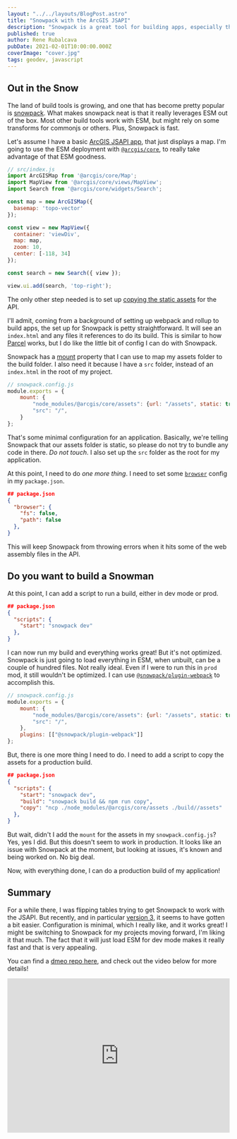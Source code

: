 ```yaml
---
layout: "../../layouts/BlogPost.astro"
title: "Snowpack with the ArcGIS JSAPI"
description: "Snowpack is a great tool for building apps, especially the ArcGIS JSAPI"
published: true
author: Rene Rubalcava
pubDate: 2021-02-01T10:00:00.000Z
coverImage: "cover.jpg"
tags: geodev, javascript
---
```


## Out in the Snow

The land of build tools is growing, and one that has become pretty popular is [snowpack](https://www.snowpack.dev/). What makes snowpack neat is that it really leverages ESM out of the box. Most other build tools work with ESM, but might rely on some transforms for commonjs or others. Plus, Snowpack is fast.

Let's assume I have a basic [ArcGIS JSAPI app](https://developers.arcgis.com/javascript/latest/), that just displays a map. I'm going to use the ESM deployment with [`@arcgis/core`](https://www.npmjs.com/package/@arcgis/core), to really take advantage of that ESM goodness.

```js
// src/index.js
import ArcGISMap from '@arcgis/core/Map';
import MapView from '@arcgis/core/views/MapView';
import Search from '@arcgis/core/widgets/Search';

const map = new ArcGISMap({
  basemap: 'topo-vector'
});

const view = new MapView({
  container: 'viewDiv',
  map: map,
  zoom: 10,
  center: [-118, 34]
});

const search = new Search({ view });

view.ui.add(search, 'top-right');
```

The only other step needed is to set up [copying the static assets](https://github.com/Esri/jsapi-resources/tree/master/esm-samples#copy-assets) for the API.

I'll admit, coming from a background of setting up webpack and rollup to build apps, the set up for Snowpack is petty straightforward. It will see an `index.html` and any files it references to do its build. This is similar to how [Parcel](https://parceljs.org/) works, but I do like the little bit of config I can do with Snowpack.

Snowpack has a [mount](https://www.snowpack.dev/reference/configuration#mount) property that I can use to map my assets folder to the build folder. I also need it because I have a `src` folder, instead of an `index.html` in the root of my project.

```js
// snowpack.config.js
module.exports = {
    mount: {
        "node_modules/@arcgis/core/assets": {url: "/assets", static: true, resolve: false},
        "src": "/",
    }
};
```
That's some minimal configuration for an application. Basically, we're telling Snowpack that our assets folder is static, so please do not try to bundle any code in there. _Do not touch_. I also set up the `src` folder as the root for my application.

At this point, I need to do _one more thing_. I need to set some [`browser`](https://docs.npmjs.com/cli/v6/configuring-npm/package-json#browser) config in my `package.json`.

```json
## package.json
{
  "browser": {
    "fs": false,
    "path": false
  },
}
```

This will keep Snowpack from throwing errors when it hits some of the web assembly files in the API.

## Do you want to build a Snowman

At this point, I can add a script to run a build, either in dev mode or prod.

```json
## package.json
{
  "scripts": {
    "start": "snowpack dev"
  },
}
```

I can now run my build and everything works great! But it's not optimized. Snowpack is just going to load everything in ESM, when unbuilt, can be a couple of hundred files. Not really ideal. Even if I were to run this in `prod` mod, it still wouldn't be optimized. I can use [`@snowpack/plugin-webpack`](https://www.npmjs.com/package/@snowpack/plugin-webpack) to accomplish this.

```js
// snowpack.config.js
module.exports = {
    mount: {
        "node_modules/@arcgis/core/assets": {url: "/assets", static: true, resolve: false},
        "src": "/",
    },
    plugins: [["@snowpack/plugin-webpack"]]
};
```

But, there is one more thing I need to do. I need to add a script to copy the assets for a production build.

```json
## package.json
{
  "scripts": {
    "start": "snowpack dev",
    "build": "snowpack build && npm run copy",
    "copy": "ncp ./node_modules/@arcgis/core/assets ./build//assets"
  },
}
```

But wait, didn't I add the `mount` for the assets in my `snowpack.config.js`? Yes, yes I did. But this doesn't seem to work in production. It looks like an issue with Snowpack at the moment, but looking at issues, it's known and being worked on. No big deal.

Now, with everything done, I can do a production build of my application!

##  Summary

For a while there, I was flipping tables trying to get Snowpack to work with the JSAPI. But recently, and in particular [version 3](https://www.snowpack.dev/posts/2021-01-13-snowpack-3-0), it seems to have gotten a bit easier. Configuration is minimal, which I really like, and it works great! I might be switching to Snowpack for my projects moving forward, I'm liking it that much. The fact that it will just load ESM for dev mode makes it really fast and that is very appealing.

You can find a [dmeo repo here](https://github.com/odoe/snowpack-jsapi), and check out the video below for more details!

<iframe width="100%" height="350" src="https://www.youtube.com/embed/fEkJDV2KXDA" frameborder="0" allow="accelerometer; autoplay; clipboard-write; encrypted-media; gyroscope; picture-in-picture" allowfullscreen></iframe>
